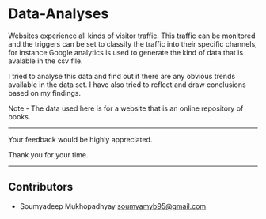 # Data-Analyses


Websites experience all kinds of visitor traffic. This traffic can be monitored and the triggers can be set to classify the traffic into their specific channels, for instance Google analytics is used to generate the kind of data that is avalable in the csv file.

I tried to analyse this data and find out if there are any obvious trends available in the data set. I have also tried to reflect and draw conclusions based on my findings.

Note - The data used here is for a website that is an online repository of books.

---


Your feedback would be highly appreciated.

Thank you for your time.

---
## Contributors

- Soumyadeep Mukhopadhyay <soumyamyb95@gmail.com>
